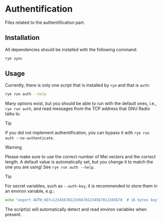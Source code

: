 # Authentification

Files related to the authentification part.

## Installation

All dependencies should be installed with the following command:

```bash
rye sync
```

## Usage

Currently, there is only one script that is installed by `rye` and that is `auth`:

```bash
rye run auth --help
```

Many options exist, but you should be able to run with the default ones, i.e., `rye run auth`, and
read messages from the TCP address that GNU Radio talks to.

> [!TIP]
> If you did not implement authentification, you can bypass it
> with `rye run auth --no-authenticate`.

> [!WARNING]
> Please make sure to use the correct number of Mel vectors and the correct length.
> A default value is automatically set, but you change it
> to match the one you are using! See `rye run auth --help`.

> [!TIP]
> For secret variables, such as `--auth-key`,
> it is recommended to store them in an environ variable, e.g.:
>
> ```bash
> echo "export AUTH_KEY=12345678123456781234567812345678  # 16 bytes key" >> ~/.bashrc.
> ```
>
> The script(s) will automatically detect and read environ variables when present.
